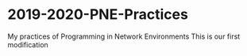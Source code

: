 # 2019-2020-PNE-Practices
My practices of Programming in Network Environments
This is our first modification